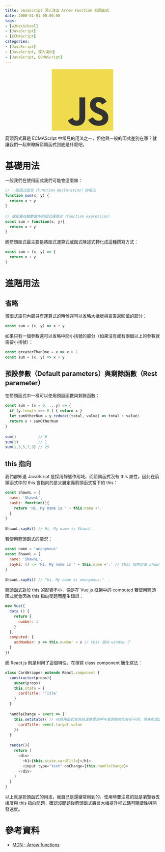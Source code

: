 ```yaml
---
title: JavaScript 深入淺出 Arrow Function 箭頭函式
date: 2000-01-01 00:00:00
tags:
- [w3HexSchool]
- [JavaScript]
- [ECMAScript]
categories: 
- [JavaScript]
- [JavaScript, 深入淺出]
- [JavaScript, ECMAScript]
---
```


<div style="display:flex;justify-content:center;">
  <img style="object-fit:cover;" src='/images/JavaScript/JavaScript-logo.png' width='200px' height='200px' />
</div>

箭頭函式算是 ECMAScript 中常見的用法之一，但他與一般的函式差別在哪？就讓我們一起來瞭解箭頭函式到底是什麼吧。

<!-- more -->

# 基礎用法

一般我們在使用函式我們可能會這麼做：

```js
// 一般函式宣告（function declaration）的用法
function sum(x, y) {
  return x + y
}

// 或定義在變數當中的函式運算式（function expression）
const sum = function(x, y){
  return x + y
}
```

而箭頭函式最主要是將函式運算式或函式陳述式轉化成這種撰寫方式：

```js
const sum = (x, y) => {
  return x + y
}
```

# 進階用法

## 省略
當函式語句內部只有運算式的時候還可以省略大括號與宣告返回值的部分：

```js
const sum = (x, y) => x + y
```

如果只有一個參數還可以省略中間小括號的部分（如果沒有或有兩個以上的參數就需要小括號）：

```js
const greaterThanOne = x => x > 1
const sum = (x, y) => x + y
```

## 預設參數（Default parameters）與剩餘函數（Rest parameter）

在箭頭函式中一樣可以使用預設函數與剩餘函數：

```js
const sum = (x = 0, ...y) => {
  if (y.length === 0 ) { return x }
  let sumOtherNum = y.reduce((total, value) => total + value)
  return x + sumOtherNum
}

sum()          // 0
sum(1)         // 1
sum(1,3,5,7,9) // 25
```

## this 指向

我們都知道 JavaScript 是採用靜態作用域，而箭頭函式沒有 this 屬性，因此在箭頭函式中的 this 會指向的是父層定義箭頭函式當下的 this：

```js
const ShawnL = {
  name: 'ShawnL',
  sayHi: function(){
    return 'Hi, My name is ' + this.name +'.'
  }
}

ShawnL.sayHi() // Hi, My name is ShawnL .
```

若使用箭頭函式的情況：
```js
const name = 'anonymous'
const ShawnL = {
  name: 'ShawnL',
  sayHi: () => 'Hi, My name is ' + this.name +'.' // this 指向定義 ShawnL 的 this （也就是 window）
}

ShawnL.sayHi() // "Hi, My name is anonymous."  .
```

箭頭函式對於 this 的影響不小，像是在 Vue.js 框架中的 computed 若使用箭頭函式就會因為 this 指向問題而產生錯誤：

```js
new Vue({
  data () {
    return {
      number: 1
    }
  },
  computed: {
    addNumber: x => this.number + x // this 指向 window 了
  }
})
```

而 React.js 則是利用了這個特性，在撰寫 class component 簡化寫法：

```js
class CardWrapper extends React.component {
  constructor(props){
    super(props)
    this.state = {
      cardTitle: 'Title'
    }
  }

  handleChange = event => {
    this.setState({ // 用原先函式宣告寫法會受到呼叫者的指向而有所不同，現在箭頭函式統一指向了這個元件
      cardTitle: event.target.value
    })
  }

  render(){
    return (
      <div>
        <h1>{this.state.cardTitle}</h1>
        <input type="text" onChange={this.handleChange}>
      </div>
    )
  }
}
```

以上就是箭頭函式的用法，我自己是還蠻常用到的，使用時要注意的就是瀏覽器支援度與 this 指向問題，確認沒問題後箭頭函式將會大幅提升程式碼可閱讀性與開發速度。

# 參考資料

- [MDN - Arrow functions](https://wiki.developer.mozilla.org/zh-TW/docs/Web/JavaScript/Reference/Functions/Arrow_functions)
